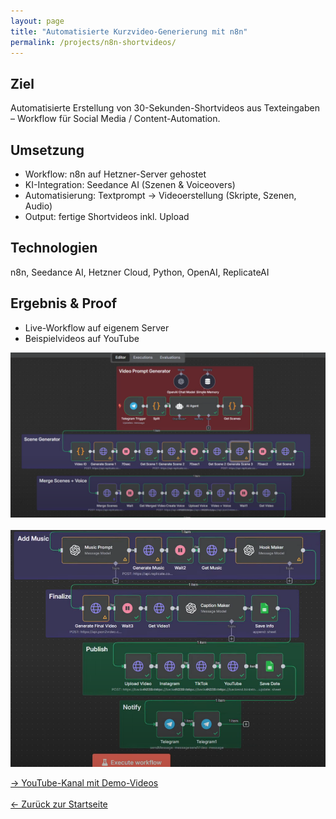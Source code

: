 ```yaml
---
layout: page
title: "Automatisierte Kurzvideo-Generierung mit n8n"
permalink: /projects/n8n-shortvideos/
---
```


## Ziel
Automatisierte Erstellung von 30-Sekunden-Shortvideos aus Texteingaben – Workflow für Social Media / Content-Automation.

## Umsetzung
- Workflow: n8n auf Hetzner-Server gehostet
- KI-Integration: Seedance AI (Szenen & Voiceovers)
- Automatisierung: Textprompt → Videoerstellung (Skripte, Szenen, Audio)
- Output: fertige Shortvideos inkl. Upload

## Technologien
n8n, Seedance AI, Hetzner Cloud, Python, OpenAI, ReplicateAI

## Ergebnis & Proof
- Live-Workflow auf eigenem Server
- Beispielvideos auf YouTube

![Github-Overview](/assets/images/picture_n8n_1.PNG)
<br><br>
![Github-Overview](/assets/images/picture_n8n_2.PNG)
<br>

[→ YouTube-Kanal mit Demo-Videos](https://www.youtube.com/@historyfactsguy)
<br><br>
[← Zurück zur Startseite](/)
